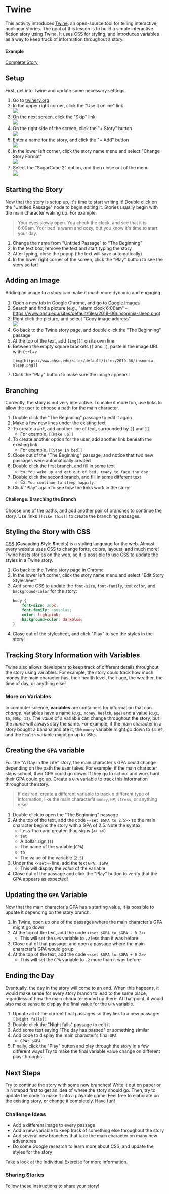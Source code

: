 # Twine
This activity introduces [Twine](http://twinery.org/2/#!/welcome): an open-source tool for telling interactive, nonlinear stories. The goal of this lesson is to build a simple interactive fiction story using Twine. It uses CSS for styling, and introduces variables as a way to keep track of information throughout a story.

#### Example
<a href="https://hylandtechoutreach.github.io/coding-activities/TwineLesson/CompleteStory.html" target="_blank">Complete Story</a>

## Setup
First, get into Twine and update some necessary settings.

1. Go to [twinery.org](http://twinery.org/)
1. In the upper right corner, click the "Use it online" link  
    ![](https://i.imgur.com/Y30eOGr.png)
1. On the next screen, click the "Skip" link  
    ![](https://i.imgur.com/u8m12uI.png)
1. On the right side of the screen, click the "+ Story" button  
    ![](https://i.imgur.com/Degn7nB.png)
1. Enter a name for the story, and click the "+ Add" button  
    ![](https://i.imgur.com/0WfuXjl.png)
1. In the lower left corner, click the story name menu and select "Change Story Format"  
    ![](https://i.imgur.com/B06p281.png)
1. Select the "SugarCube 2" option, and then close out of the menu  
    ![](https://i.imgur.com/LV50DLk.png)

## Starting the Story
Now that the story is setup up, it's time to start writing it! Double click on the "Untitled Passage" node to begin editing it. Stories usually begin with the main character waking up. For example:

>Your eyes slowly open. You check the clock, and see that it is 6:00am. Your bed is warm and cozy, but you know it's time to start your day.

1. Change the name from "Untitled Passage" to "The Beginning"
1. In the text box, remove the text and start typing the story
1. After typing, close the popup (the text will save automatically)
1. In the lower right corner of the screen, click the "Play" button to see the story so far!

## Adding an Image
Adding an image to a story can make it much more dynamic and engaging.

1. Open a new tab in Google Chrome, and go to [Google Images](https://images.google.com/)
1. Search and find a picture (e.g., "alarm clock 6:00am" - https://www.ohsu.edu/sites/default/files/2019-06/insomnia-sleep.png)
1. Right click the picture, and select "Copy image address"  
	![](https://i.imgur.com/yLXXvwC.png)
1. Go back to the Twine story page, and double click the "The Beginning" passage
1. At the top of the text, add `[img[]]` on its own line
1. Between the empty square brackets (`[` and `]`), paste in the image URL with `Ctrl`+`v`  
	```
	[img[https://www.ohsu.edu/sites/default/files/2019-06/insomnia-sleep.png]]
	```
1. Click the "Play" button to make sure the image appears!

## Branching
Currently, the story is not very interactive. To make it more fun, use links to allow the user to choose a path for the main character.

1. Double click the "The Beginning" passage to edit it again
1. Make a few new lines under the existing text
1. To create a _link_, add another line of text, surrounded by `[[` and `]]`
	- For example, `[[Wake up]]`
1. To create another option for the user, add another link beneath the existing link
	- For example, `[[Stay in bed]]`
1. Close out of the "The Beginning" passage, and notice that two new passages were automatically created
1. Double click the first branch, and fill in some text
	- Ex: `You wake up and get out of bed, ready to face the day!`
1. Double click the second branch, and fill in some different text
	- Ex: `You continue to sleep happily.`
1. Click "Play" again to see how the links work in the story!

#### Challenge: Branching the Branch
Choose one of the paths, and add another pair of branches to continue the story. Use links `[[like this]]` to create the branching passages.

## Styling the Story with CSS
[CSS](https://developer.mozilla.org/en-US/docs/Web/CSS) (**C**ascading **S**tyle **S**heets) is a styling language for the web. Almost every website uses CSS to change fonts, colors, layouts, and much more! Twine hosts stories on the web, so it is possible to use CSS to update the styles in a Twine story.

1. Go back to the Twine story page in Chrome
1. In the lower left corner, click the story name menu and select "Edit Story Stylesheet"
1. Add some CSS to update the `font-size`, `font-family`, text `color`, and `background-color` for the story:  
	```css
	body {
		font-size: 20px;
		font-family: consolas;
		color: lightpink;
		background-color: darkblue;
	}
	```
1. Close out of the stylesheet, and click "Play" to see the styles in the story!

## Tracking Story Information with Variables
Twine also allows developers to keep track of different details throughout the story using variables. For example, the story could track how much money the main character has, their health level, their age, the weather, the time of day, or anything else!

### More on Variables
In computer science, **variables** are containers for information that can _change_. Variables have a name (e.g., `money`, `health`, `age`) and a value (e.g., `$5`, `90hp`, `11`). The _value_ of a variable can change throughout the story, but the _name_ will always stay the same. For example, if the main character in a story bought a banana and ate it, the `money` variable might go down to `$4.69`, and the `health` variable might go up to `95hp`.

## Creating the `GPA` variable
For the "A Day in the Life" story, the main character's GPA could change depending on the path the user takes. For example, if the main character skips school, their GPA could go down. If they go to school and work hard, their GPA could go up. Create a `GPA` variable to track this information throughout the story.

>If desired, create a different variable to track a different type of information, like the main character's `money`, `HP`, `stress`, or anything else!

1. Double click to open the "The Beginning" passage
1. At the top of the text, add the code `<<set $GPA to 2.5>>` so the main character begins the story with a GPA of 2.5. Note the syntax:
	- Less-than and greater-than signs (`<< >>`)
	- `set`
	- A dollar sign (`$`)
	- The name of the variable (`GPA`)
	- `to`
	- The value of the variable (`2.5`)
1. Under the `<<set>>` line, add the text `GPA: $GPA`
	- This will display the _value_ of the variable
1. Close out of the passage and click the "Play" button to verify that the GPA appears as expected!

## Updating the `GPA` Variable
Now that the main character's GPA has a starting value, it is possible to update it depending on the story branch.

1. In Twine, open up one of the passages where the main character's GPA might go down
1. At the top of the text, add the code `<<set $GPA to $GPA - 0.2>>`
	- This will set the `GPA` variable to `.2` less than it was before
1. Close out of that passage, and open a passage where the main character's GPA would go up
1. At the top of the text, add the code `<<set $GPA to $GPA + 0.2>>`
	- This will set the `GPA` variable to `.2` more than it was before

## Ending the Day
Eventually, the day in the story will come to an end. When this happens, it would make sense for every story branch to lead to the same place, regardless of how the main character ended up there. At that point, it would also make sense to display the final value for the `GPA` variable.

1. Update all of the current final passages so they link to a new passage: `[[Night falls]]`
1. Double click the "Night falls" passage to edit it
1. Add some text saying "The day has passed" or something similar
1. Add code to display the main character's final `GPA`
	- `GPA: $GPA`
1. Finally, click the "Play" button and play through the story in a few different ways! Try to make the final variable value change on different play-throughs.

## Next Steps
Try to continue the story with some new branches! Write it out on paper or in Notepad first to get an idea of where the story should go. Then, try to update the code to make it into a playable game! Feel free to elaborate on the existing story, or change it completely. Have fun!

### Challenge Ideas
- Add a different image to every passage
- Add a new variable to keep track of something else throughout the story
- Add several new branches that take the main character on many new adventures
- Do some Google research to learn more about CSS, and update the styles for the story

Take a look at the [Individual Exercise](IndividualExercise.md) for more information.

### Sharing Stories
Follow [these instructions](SharingStories.md) to share your story!